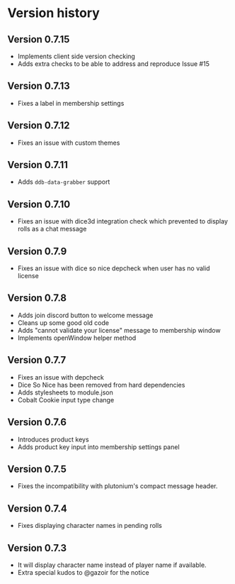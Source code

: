 # Version history

## Version 0.7.15
- Implements client side version checking
- Adds extra checks to be able to address and reproduce Issue #15

## Version 0.7.13
- Fixes a label in membership settings

## Version 0.7.12
- Fixes an issue with custom themes

## Version 0.7.11
- Adds `ddb-data-grabber` support

## Version 0.7.10
- Fixes an issue with dice3d integration check which prevented to display rolls as a chat message

## Version 0.7.9
- Fixes an issue with dice so nice depcheck when user has no valid license

## Version 0.7.8
- Adds join discord button to welcome message
- Cleans up some good old code
- Adds "cannot validate your license" message to membership window
- Implements openWindow helper method

## Version 0.7.7
- Fixes an issue with depcheck
- Dice So Nice has been removed from hard dependencies
- Adds stylesheets to module.json
- Cobalt Cookie input type change

## Version 0.7.6
- Introduces product keys
- Adds product key input into membership settings panel

## Version 0.7.5 
- Fixes the incompatibility with plutonium's compact message header.

## Version 0.7.4
- Fixes displaying character names in pending rolls

## Version 0.7.3
- It will display character name instead of player name if available.
- Extra special kudos to @gazoir for the notice
